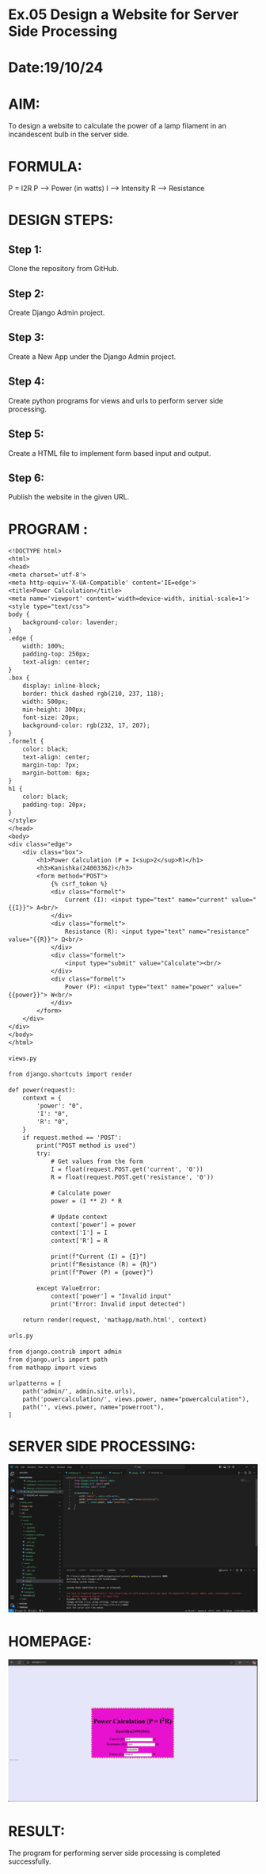 # Ex.05 Design a Website for Server Side Processing
# Date:19/10/24
# AIM:
To design a website to calculate the power of a lamp filament in an incandescent bulb in the server side.

# FORMULA:
P = I2R
P --> Power (in watts)
 I --> Intensity
 R --> Resistance

# DESIGN STEPS:
## Step 1:
Clone the repository from GitHub.

## Step 2:
Create Django Admin project.

## Step 3:
Create a New App under the Django Admin project.

## Step 4:
Create python programs for views and urls to perform server side processing.

## Step 5:
Create a HTML file to implement form based input and output.

## Step 6:
Publish the website in the given URL.

# PROGRAM :
```
<!DOCTYPE html>
<html>
<head>
<meta charset='utf-8'>
<meta http-equiv='X-UA-Compatible' content='IE=edge'>
<title>Power Calculation</title>
<meta name='viewport' content='width=device-width, initial-scale=1'>
<style type="text/css">
body {
    background-color: lavender;
}
.edge {
    width: 100%;
    padding-top: 250px;
    text-align: center;
}
.box {
    display: inline-block;
    border: thick dashed rgb(210, 237, 118);
    width: 500px;
    min-height: 300px;
    font-size: 20px;
    background-color: rgb(232, 17, 207);
}
.formelt {
    color: black;
    text-align: center;
    margin-top: 7px;
    margin-bottom: 6px;
}
h1 {
    color: black;
    padding-top: 20px;
}
</style>
</head>
<body>
<div class="edge">
    <div class="box">
        <h1>Power Calculation (P = I<sup>2</sup>R)</h1>
        <h3>Kanishka(24003362)</h3>
        <form method="POST">
            {% csrf_token %}
            <div class="formelt">
                Current (I): <input type="text" name="current" value="{{I}}"> A<br/>
            </div>
            <div class="formelt">
                Resistance (R): <input type="text" name="resistance" value="{{R}}"> Ω<br/>
            </div>
            <div class="formelt">
                <input type="submit" value="Calculate"><br/>
            </div>
            <div class="formelt">
                Power (P): <input type="text" name="power" value="{{power}}"> W<br/>
            </div>
        </form>
    </div>
</div>
</body>
</html>

views.py

from django.shortcuts import render

def power(request):
    context = {
        'power': "0",
        'I': "0",
        'R': "0",
    }
    if request.method == 'POST':
        print("POST method is used")
        try:
            # Get values from the form
            I = float(request.POST.get('current', '0'))
            R = float(request.POST.get('resistance', '0'))
            
            # Calculate power
            power = (I ** 2) * R
            
            # Update context
            context['power'] = power
            context['I'] = I
            context['R'] = R

            print(f"Current (I) = {I}")
            print(f"Resistance (R) = {R}")
            print(f"Power (P) = {power}")

        except ValueError:
            context['power'] = "Invalid input"
            print("Error: Invalid input detected")
    
    return render(request, 'mathapp/math.html', context)

urls.py

from django.contrib import admin
from django.urls import path
from mathapp import views

urlpatterns = [
    path('admin/', admin.site.urls),
    path('powercalculation/', views.power, name="powercalculation"),
    path('', views.power, name="powerroot"),
]

```
# SERVER SIDE PROCESSING:
![alt text](<Screenshot 2024-12-15 174433.png>)
# HOMEPAGE:
![alt text](<Screenshot 2024-12-15 174008.png>)
# RESULT:
The program for performing server side processing is completed successfully.
